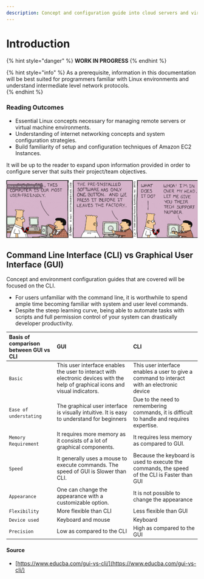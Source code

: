 ```yaml
---
description: Concept and configuration guide into cloud servers and virtual machines.
---
```


# Introduction

{% hint style="danger" %}
**WORK IN PROGRESS**
{% endhint %}

{% hint style="info" %}
As a prerequisite, information in this documentation will be best suited for programmers familiar with Linux environments and understand intermediate level network protocols.  
{% endhint %}

### Reading Outcomes

* Essential Linux concepts necessary for managing remote servers or virtual machine environments. 
* Understanding of internet networking concepts and system configuration strategies.  
* Build familiarity of setup and configuration techniques of Amazon EC2 Instances.

It will be up to the reader to expand upon information provided in order to configure server that suits their project/team objectives. 

![](.gitbook/assets/screen-shot-2019-09-21-at-4.25.56-am.png)

## Command Line Interface \(CLI\) vs Graphical User Interface \(GUI\)

Concept and environment configuration guides that are covered will be focused on the CLI. 

* For users unfamiliar with the command line, it is worthwhile to spend ample time becoming familiar with system and user level commands.  
* Despite the steep learning curve, being able to automate tasks with scripts and full permission control of your system can drastically developer productivity. 

| **Basis of comparison between GUI vs CLI** |                          **GUI** |                          **CLI** |
| :--- | :--- | :--- |
| `Basic` | This user interface enables the user to interact with electronic devices with the help of graphical icons and visual indicators. | This user interface enables a user to give a command  to interact with an electronic  device |
| `Ease of understating` | The graphical user interface is visually intuitive. It is easy to understand for beginners | Due to the need to remembering commands, it is difficult to handle and requires expertise. |
| `Memory Requirement` | It requires more memory as it consists of a lot of graphical components. | It requires less memory as compared to GUI. |
| `Speed` | It generally uses a mouse to execute commands. The speed of GUI is Slower than CLI. | Because the keyboard is used to execute the commands, the speed of the CLI is Faster than GUI |
| `Appearance` | One can change the appearance with a customizable option. |  It is not possible to change the appearance |
| `Flexibility` | More flexible than CLI | Less flexible than GUI |
| `Device used` | Keyboard and mouse | Keyboard |
| `Precision` | Low as compared to the CLI | High as compared to the GUI |



#### Source

* [https://www.educba.com/gui-vs-cli/](https://www.educba.com/gui-vs-cli/)

